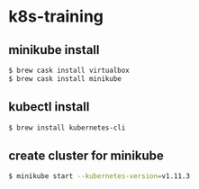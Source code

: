 # k8s-training

## minikube install
```bash
$ brew cask install virtualbox
$ brew cask install minikube
```

## kubectl install
```bash
$ brew install kubernetes-cli
```

## create cluster for minikube
```bash
$ minikube start --kubernetes-version=v1.11.3
```
